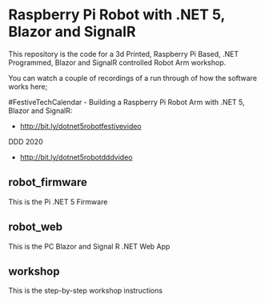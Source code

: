 # Raspberry Pi Robot with .NET 5, Blazor and SignalR

This repository is the code for a 3d Printed, Raspberry Pi Based, .NET Programmed, Blazor and SignalR controlled Robot Arm workshop.

You can watch a couple of recordings of a run through of how the software works here;

#FestiveTechCalendar - Building a Raspberry Pi Robot Arm with .NET 5, Blazor and SignalR:

- http://bit.ly/dotnet5robotfestivevideo

DDD 2020

- http://bit.ly/dotnet5robotdddvideo

## robot_firmware

This is the Pi .NET 5 Firmware

## robot_web

This is the PC Blazor and Signal R .NET Web App

## workshop

This is the step-by-step workshop instructions
